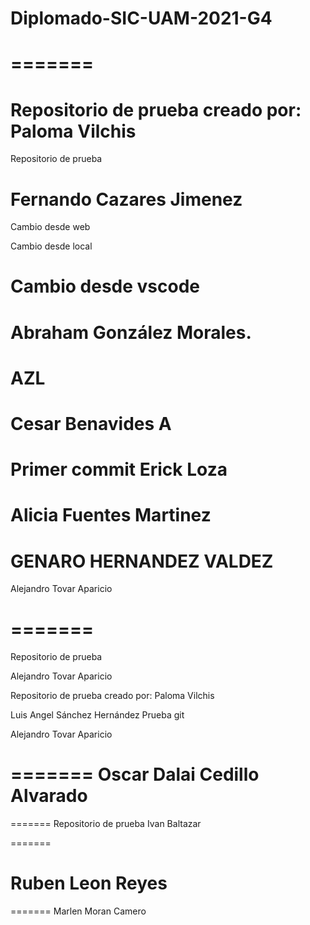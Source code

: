 # Diplomado-SIC-UAM-2021-G4


=======
=======


Repositorio de prueba creado por: Paloma Vilchis
=======

Repositorio de prueba

Fernando Cazares Jimenez
=======


Cambio desde web

Cambio desde local

Cambio desde vscode
=======
Abraham González Morales.
=======


**AZL**
=======
Cesar Benavides A
=======


Primer commit Erick Loza
=======

Alicia Fuentes Martinez
=======

GENARO HERNANDEZ VALDEZ
=======

Alejandro Tovar Aparicio

=======
=======

Repositorio de prueba

Alejandro Tovar Aparicio


Repositorio de prueba creado por: Paloma Vilchis


Luis Angel Sánchez Hernández
Prueba git

Alejandro Tovar Aparicio


=======
Oscar Dalai Cedillo Alvarado
=======


=======
Repositorio de prueba
Ivan Baltazar

=======

Ruben Leon Reyes
=======






=======
Marlen Moran Camero



